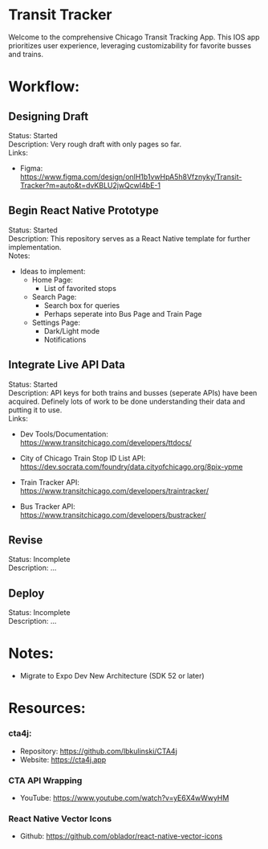 # Transit Tracker
Welcome to the comprehensive Chicago Transit Tracking App. This IOS app prioritizes user experience, leveraging customizability for favorite busses and trains.

# Workflow:
## Designing Draft
Status: Started  
Description: Very rough draft with only pages so far.  
Links:  
- Figma: https://www.figma.com/design/onlH1b1vwHpA5h8Vfznyky/Transit-Tracker?m=auto&t=dvKBLU2jwQcwI4bE-1

## Begin React Native Prototype
Status: Started  
Description: This repository serves as a React Native template for further implementation.  
Notes:  
- Ideas to implement:
    - Home Page:
        - List of favorited stops
    - Search Page:
        - Search box for queries
        - Perhaps seperate into Bus Page and Train Page
    - Settings Page:
        - Dark/Light mode
        - Notifications

## Integrate Live API Data
Status: Started  
Description: API keys for both trains and busses (seperate APIs) have been acquired. Definely lots of work to be done understanding their data and putting it to use.  
Links:  
- Dev Tools/Documentation: https://www.transitchicago.com/developers/ttdocs/
- City of Chicago Train Stop ID List API: https://dev.socrata.com/foundry/data.cityofchicago.org/8pix-ypme
- Train Tracker API: https://www.transitchicago.com/developers/traintracker/
    
- Bus Tracker API: https://www.transitchicago.com/developers/bustracker/
   

## Revise
Status: Incomplete  
Description: ...  

## Deploy
Status: Incomplete  
Description: ...  

# Notes:
- Migrate to Expo Dev New Architecture (SDK 52 or later)

# Resources:
### cta4j:
- Repository: https://github.com/lbkulinski/CTA4j 
- Website: https://cta4j.app

### CTA API Wrapping
- YouTube: https://www.youtube.com/watch?v=yE6X4wWwyHM

### React Native Vector Icons
- Github: https://github.com/oblador/react-native-vector-icons

